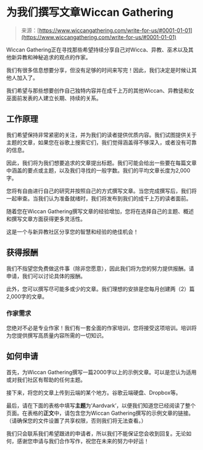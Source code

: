 <!--yml

类别：未分类

日期：2024年06月12日 20:05:18

-->

# 为我们撰写文章Wiccan Gathering

> 来源：[https://www.wiccangathering.com/write-for-us/#0001-01-01](https://www.wiccangathering.com/write-for-us/#0001-01-01)

Wiccan Gathering正在寻找那些希望持续分享自己对Wicca、异教、巫术以及其他新异教和神秘追求的观点的作家。

我们有很多信息想要分享，但没有足够的时间来写完！因此，我们决定是时候让其他人加入了。

我们希望与那些想要创作自己独特内容并在成千上万的其他Wiccan、异教徒和女巫面前发表的人建立长期、持续的关系。

## 工作原理

我们希望保持非常紧密的关注，并为我们的读者提供优质内容。我们试图提供关于主题的文章，如果您在谷歌上搜索它们，我们觉得涵盖得不够深入，或者没有可靠的信息。

因此，我们将为我们想要追求的文章提出标题。我们可能会给出一些要在每篇文章中涵盖的要点或主题，以及我们寻找的一般字数。我们的平均文章长度为2,000字。

您将有自由进行自己的研究并按照自己的方式撰写文章。当您完成撰写后，我们将一起审查。当我们认为准备就绪时，我们将发布到我们的成千上万的读者面前。

随着您在Wiccan Gathering撰写文章的经验增加，您将在选择自己的主题、概述和撰写文章方面获得更多灵活性。

这是一个与新异教社区分享您的智慧和经验的绝佳机会！

## 获得报酬

我们不指望您免费做这件事（除非您愿意），因此我们将为您的努力提供报酬。请申请，我们可以讨论具体的报酬。

此外，您可以撰写尽可能多或少的文章。我们理想的安排是您每月创建两（2）篇2,000字的文章。

### 作家需求

您绝对不必是专业作家！我们有一套全面的作家培训，您将接受这项培训。培训将为您提供撰写高质量内容所需的一切知识。

## 如何申请

首先，为Wiccan Gathering撰写一篇2000字以上的示例文章。可以是您认为适用或对我们社区有帮助的任何主题。

接下来，将您的文章上传到云端的某个地方。谷歌云端硬盘、Dropbox等。

最后，请在下面的表格中填写**主题**为‘Aardvark’，以便我们知道您已经阅读了整个页面。在表格的**正文**中，请包含您为Wiccan Gathering撰写的示例文章的链接。（请确保您的文件设置了共享权限，否则我们将无法查看。）

我们只会联系我们希望跟进的申请者，所以我们不能保证您会收到回复。无论如何，感谢您申请与我们合作写作，祝您在未来的努力中好运！
